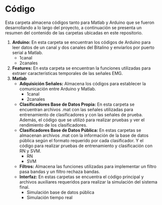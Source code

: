 # Código

Esta carpeta almacena códigos tanto para Matlab y Arduino que se fueron desarrollando a lo largo del proyecto, a continuación se presenta un resumen del contenido de las carpetas ubicadas en este repositorio.

1. **Arduino:** En esta carpeta se encuentran los códigos de Arduino para leer datos de un canal y dos canales del Bitalino y enviarlos por puerto serial a Matlab.
    * 1canal
    * 2canales
2. **Features:** En esta carpeta se encuentran la funciones utilizadas para extraer características temporales de las señales EMG.
3. **Matlab**
    * **Adquisición Señales:** Almacena los códigos para establecer la comunicación entre Arduino y Matlab.
         + 1canal
         + 2canales
    * **Clasificadores Base de Datos Propia:** En esta carpeta se encuentran archivos .mat con las señales utilizadas para entrenamiento de clasificadores y con las señales de prueba. Además, el código que se utilizó para realizar pruebas y ver el rendimiento de los clasificadores.
    * **Clasificadores Base de Datos Pública:** En estas carpetas se almacenan archivos .mat con la información de la base de datos pública según el formato requerido por cada clasificador. Y el código para realizar pruebas de entrenamiento y clasificación con RN y SVM.
         + RN
         + SVM
    * **Filtros:** Almacena las funciones utilizadas para implementar un filtro pasa bandas y un filtro rechaza bandas.
    * **Interfaz:**  En estas carpetas se encuentra el código principal y archivos auxiliares requeridos para realizar la simulación del sistema final.
         + Simulación base de datos pública
         + Simulación tiempo real
